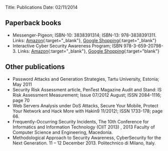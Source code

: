 Title: Publications 
Date: 02/11/2014

## Paperback books

* Messenger-Pigeon; ISBN-10: 3838391314; ISBN-13: 978-3838391311. Links: [Amazon](http://www.amazon.com/Messenger-Pigeon-messaging-performance-communication-solutions/dp/3838391314/ref=la_B00JCKP4XW_1_2?s=books&ie=UTF8&qid=1415045618&sr=1-2){:target="_blank"}, [Google Shopping](https://www.google.com/shopping/product/15835238577999490617?q=Messenger-Pigeon&amp;safe=active&amp;bav=on.2,or.r_cp.r_qf.&amp;bvm=bv.45960087,d.Yms&amp;biw=1366&amp;bih=682&amp;sa=X&amp;ei=IamGUcSEEIX2sgb5-oGYCQ&amp;ved=0CHAQ8wIwBTgK){:target="_blank"}
*   Interactive Cyber Security Awareness Program; ISBN 978-3-659-20798-3. Links: [Amazon](http://www.amazon.com/Interactive-Cyber-Security-Awareness-Program/dp/3659207985){:target="_blank"}, [Google Shopping](http://books.google.fr/books/about/Interactive_Cyber_Security_Awareness_Pro.html?id=APM4nwEACAAJ&redir_esc=y){:target="blank"}

## Other publications

- Password Attacks and Generation Strategies, Tartu University, Estonia; May 2011
- Security Risk Assessment article, PenTest Magazine Audit and Stand: IS Risk Assessment Measurement; Issue 07/2012 August; ISSN 2084-1116; page 70
- Web Servers Analysis under DoS Attacks, Secure Your Mobile, Protect Your Network and Hack More with Hakin9 11/2012!; ISSN 1733-178; page 66.
- Frequently-Occurring Security Incidents, The 10th Conference for Informatics and Information Technology (CIIT 2013) , 2013 Faculty of Computer Science and Engineering, Macedonia.
- Methodological Approach to Security Awareness, CyberSecurity for the Next Generation. 11 – 12 December 2013. Politechnico di Milano, Italy.
